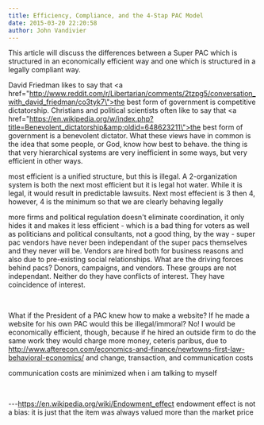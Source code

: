 ```yaml
---
title: Efficiency, Compliance, and the 4-Stap PAC Model
date: 2015-03-20 22:20:58
author: John Vandivier
---
```




This article will discuss the differences between a Super PAC which is structured in an economically efficient way and one which is structured in a legally compliant way.

David Friedman likes to say that <a href=\"http://www.reddit.com/r/Libertarian/comments/2tzpg5/conversation_with_david_friedman/co3tyk7\">the best form of government is competitive dictatorship</a>. Christians and political scientists often like to say that <a href=\"https://en.wikipedia.org/w/index.php?title=Benevolent_dictatorship&amp;oldid=648623211\">the best form of government is a benevolent dictator</a>. What these views have in common is the idea that some people, or God, know how best to behave. the thing is that very hierarchical systems are very inefficient in some ways, but very efficient in other ways.

most efficient is a unified structure, but this is illegal. A 2-organization system is both the next most efficient but it is legal hot water. While it is legal, it would result in predictable lawsuits. Next most effecient is 3 then 4, however, 4 is the minimum so that we are clearly behaving legally

more firms and political regulation doesn't eliminate coordination, it only hides it and makes it less efficient - which is a bad thing for voters as well as politicians and political consultants, not a good thing, by the way - super pac vendors have never been independant of the super pacs themselves and they never will be. Vendors are hired both for business reasons and also due to pre-existing social relationships. What are the driving forces behind pacs? Donors, campaigns, and vendors. These groups are not independant. Neither do they have conflicts of interest. They have coincidence of interest.

&nbsp;

What if the President of a PAC knew how to make a website? If he made a website for his own PAC would this be illegal/immoral? No! I would be economically efficient, though, because if he hired an outside firm to do the same work they would charge more money, ceteris paribus, due to http://www.afterecon.com/economics-and-finance/newtowns-first-law-behavioral-economics/ and change, transaction, and communication costs

communication costs are minimized when i am talking to myself

&nbsp;

---https://en.wikipedia.org/wiki/Endowment_effect endowment effect is not a bias: it is just that the item was always valued more than the market price